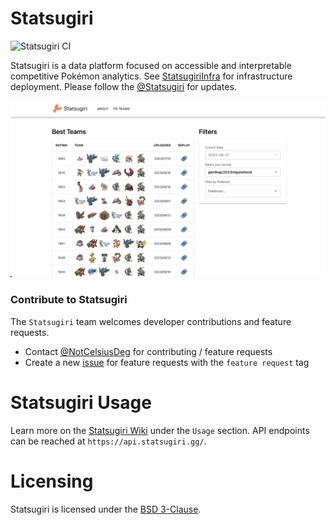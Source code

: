 # Statsugiri

![Statsugiri CI](https://github.com/StatsugiriGG/Statsugiri/actions/workflows/on-push.yml/badge.svg)

Statsugiri is a data platform focused on accessible and interpretable competitive Pokémon analytics. See [StatsugiriInfra](https://github.com/Statsugiri/StatsugiriInfra) for infrastructure deployment. Please follow the [@Statsugiri](https://twitter.com/Statsugiri) for updates.

![PS Teams Service](./docs/images/png/ReadmePsTeams.png)

### Contribute to Statsugiri

The `Statsugiri` team welcomes developer contributions and feature requests.

-   Contact [@NotCelsiusDeg](https://twitter.com/NotCelsiusDeg) for contributing / feature requests
-   Create a new [issue](https://github.com/Statsugiri/Statsugiri/issues) for feature requests with the `feature request` tag

# Statsugiri Usage

Learn more on the [Statsugiri Wiki](https://github.com/Statsugiri/Statsugiri/wiki) under the `Usage` section. API endpoints can be reached at `https://api.statsugiri.gg/`.

# Licensing

Statsugiri is licensed under the [BSD 3-Clause](https://github.com/Statsugiri/Statsugiri/blob/master/LICENSE).
